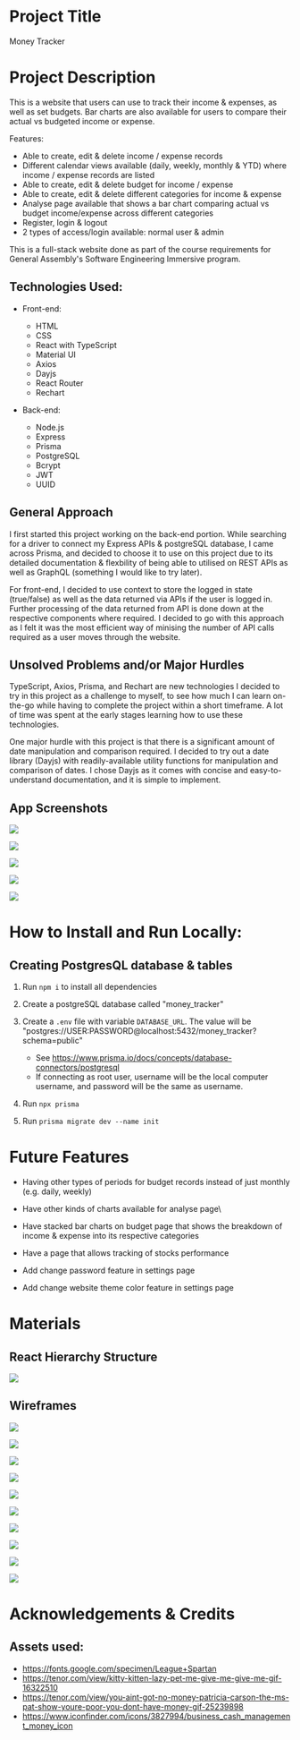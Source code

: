 <!-- @format -->

# Project Title

Money Tracker

# Project Description

This is a website that users can use to track their income & expenses, as well as set budgets. Bar charts are also available for users to compare their actual vs budgeted income or expense.

Features:

-   Able to create, edit & delete income / expense records
-   Different calendar views available (daily, weekly, monthly & YTD) where income / expense records are listed
-   Able to create, edit & delete budget for income / expense
-   Able to create, edit & delete different categories for income & expense
-   Analyse page available that shows a bar chart comparing actual vs budget income/expense across different categories
-   Register, login & logout
-   2 types of access/login available: normal user & admin

This is a full-stack website done as part of the course requirements for General Assembly's Software Engineering Immersive program.

## Technologies Used:

-   Front-end:

    -   HTML
    -   CSS
    -   React with TypeScript
    -   Material UI
    -   Axios
    -   Dayjs
    -   React Router
    -   Rechart

-   Back-end:
    -   Node.js
    -   Express
    -   Prisma
    -   PostgreSQL
    -   Bcrypt
    -   JWT
    -   UUID

## General Approach

I first started this project working on the back-end portion. While searching for a driver to connect my Express APIs & postgreSQL database, I came across Prisma, and decided to choose it to use on this project due to its detailed documentation & flexbility of being able to utilised on REST APIs as well as GraphQL (something I would like to try later).

For front-end, I decided to use context to store the logged in state (true/false) as well as the data returned via APIs if the user is logged in. Further processing of the data returned from API is done down at the respective components where required. I decided to go with this approach as I felt it was the most efficient way of minising the number of API calls required as a user moves through the website.

## Unsolved Problems and/or Major Hurdles

TypeScript, Axios, Prisma, and Rechart are new technologies I decided to try in this project as a challenge to myself, to see how much I can learn on-the-go while having to complete the project within a short timeframe. A lot of time was spent at the early stages learning how to use these technologies.

One major hurdle with this project is that there is a significant amount of date manipulation and comparison required. I decided to try out a date library (Dayjs) with readily-available utility functions for manipulation and comparison of dates. I chose Dayjs as it comes with concise and easy-to-understand documentation, and it is simple to implement.

## App Screenshots

![](./images/app_calendar)

![](./images/app_budget)

![](./images/app_analyse)

![](./images/app_settings)

![](./images/app_admin)

# How to Install and Run Locally:

## Creating PostgresQL database & tables

1. Run `npm i` to install all dependencies

2. Create a postgreSQL database called "money_tracker"

3. Create a `.env` file with variable `DATABASE_URL`. The value will be "postgres://USER:PASSWORD@localhost:5432/money_tracker?schema=public"

    - See https://www.prisma.io/docs/concepts/database-connectors/postgresql
    - If connecting as root user, username will be the local computer username, and password will be the same as username.

4. Run `npx prisma`

5. Run `prisma migrate dev --name init`

# Future Features

-   Having other types of periods for budget records instead of just monthly (e.g. daily, weekly)

-   Have other kinds of charts available for analyse page\

-   Have stacked bar charts on budget page that shows the breakdown of income & expense into its respective categories

-   Have a page that allows tracking of stocks performance

-   Add change password feature in settings page

-   Add change website theme color feature in settings page

# Materials

## React Hierarchy Structure

![](./images/react_hierarchy)

## Wireframes

![](./images/wireframe_home)

![](./images/wireframe_createRecordModal)

![](./images/wireframe_editRecordModal)

![](./images/wireframe_budget)

![](./images/wireframe_createBudgetModal)

![](./images/wireframe_editBudgetModal)

![](./images/wireframe_analyse)

![](./images/wireframe_settings)

![](./images/wireframe_editCategoryModal)

![](./images/wireframe_admin)

# Acknowledgements & Credits

## Assets used:

-   https://fonts.google.com/specimen/League+Spartan
-   https://tenor.com/view/kitty-kitten-lazy-pet-me-give-me-give-me-gif-16322510
-   https://tenor.com/view/you-aint-got-no-money-patricia-carson-the-ms-pat-show-youre-poor-you-dont-have-money-gif-25239898
-   https://www.iconfinder.com/icons/3827994/business_cash_management_money_icon
